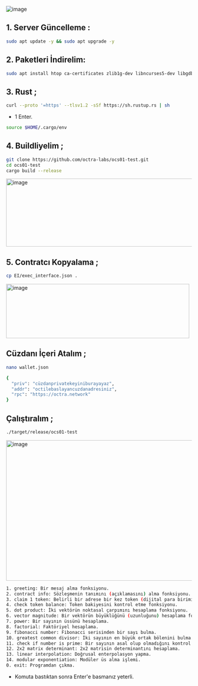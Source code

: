 
![image](https://github.com/user-attachments/assets/0d8ec782-edf6-4ce2-a75b-4ee08589afe7)

## 1. Server Güncelleme : 

```bash
sudo apt update -y && sudo apt upgrade -y
```
## 2. Paketleri İndirelim:

```bash
sudo apt install htop ca-certificates zlib1g-dev libncurses5-dev libgdbm-dev libnss3-dev tmux iptables curl nvme-cli git wget make jq libleveldb-dev build-essential pkg-config ncdu tar clang bsdmainutils lsb-release libssl-dev libreadline-dev libffi-dev jq gcc screen file nano btop unzip lz4 -y
```

## 3. Rust ; 

```bash
curl --proto '=https' --tlsv1.2 -sSf https://sh.rustup.rs | sh
```

- 1 Enter.

```bash
source $HOME/.cargo/env
```

## 4. Buildliyelim ; 

```bash
git clone https://github.com/octra-labs/ocs01-test.git
cd ocs01-test
cargo build --release
```

<img width="599" height="184" alt="image" src="https://github.com/user-attachments/assets/1e8cf79a-b9ab-4f5a-a34e-81cf383ef2a6" />


## 5. Contratcı Kopyalama ; 
```bash
cp EI/exec_interface.json .
```

<img width="497" height="147" alt="image" src="https://github.com/user-attachments/assets/1dc46574-f2f7-4c2e-af99-aa5512ff42cc" />


## Cüzdanı İçeri Atalım ; 

```bash
nano wallet.json
```

```bash
{
  "priv": "cüzdanprivatekeyiniburayayaz",
  "addr": "octilebaslayancuzdanadresiniz",
  "rpc": "https://octra.network"
}
```

## Çalıştıralım ; 

```bash
./target/release/ocs01-test
```

<img width="538" height="380" alt="image" src="https://github.com/user-attachments/assets/aa2bb395-6240-4e18-8a92-5191474fffce" />


```bash
1. greeting: Bir mesaj alma fonksiyonu.
2. contract info: Sözleşmenin tanımını (açıklamasını) alma fonksiyonu.
3. claim 1 token: Belirli bir adrese bir kez token (dijital para birimi) talep etme fonksiyonu.
4. check token balance: Token bakiyesini kontrol etme fonksiyonu.
5. dot product: İki vektörün noktasal çarpımını hesaplama fonksiyonu.
6. vector magnitude: Bir vektörün büyüklüğünü (uzunluğunu) hesaplama fonksiyonu.
7. power: Bir sayının üssünü hesaplama.
8. factorial: Faktöriyel hesaplama.
9. fibonacci number: Fibonacci serisinden bir sayı bulma.
10. greatest common divisor: İki sayının en büyük ortak bölenini bulma.
11. check if number is prime: Bir sayının asal olup olmadığını kontrol etme.
12. 2x2 matrix determinant: 2x2 matrisin determinantını hesaplama.
13. linear interpolation: Doğrusal enterpolasyon yapma.
14. modular exponentiation: Modüler üs alma işlemi.
0. exit: Programdan çıkma.
```

- Komuta bastıktan sonra Enter'e basmanız yeterli.
